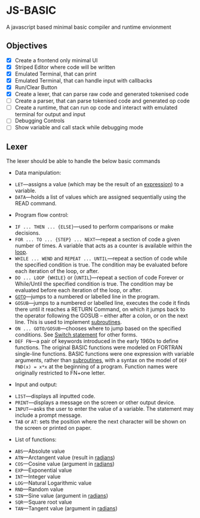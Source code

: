 # JS-BASIC
A javascript based minimal basic compiler and runtime envionment


## Objectives

* [x] Create a frontend only minimal UI
* [x] Striped Editor where code will be written
* [x] Emulated Terminal, that can print
* [x] Emulated Terminal, that can handle input with callbacks
* [x] Run/Clear Button
* [x] Create a lexer, that can parse raw code and generated tokenised code
* [ ] Create a parser, that can parse tokenised code and generated op code
* [ ] Create a runtime, that can run op code and interact with emulated terminal for output and input
* [ ] Debugging Controls
* [ ] Show variable and call stack while debugging mode

## Lexer

The lexer should be able to handle the below basic commands
- Data manipulation:

<!-- end list -->

  - `LET`—assigns a value (which may be the result of an
    [expression](expression_\(programming\) "wikilink")) to a variable.
  - `DATA`—holds a list of values which are assigned sequentially using
    the READ command.

<!-- end list -->

  - Program flow control:

<!-- end list -->

  - `IF ... THEN ... {ELSE}`—used to perform comparisons or make
    decisions.
  - `FOR ... TO ... {STEP} ... NEXT`—repeat a section of code a given
    number of times. A variable that acts as a counter is available
    within the [loop](Control_flow#Loops "wikilink").
  - `WHILE ... WEND` and `REPEAT ... UNTIL`—repeat a section of code
    while the specified condition is true. The condition may be
    evaluated before each iteration of the loop, or after.
  - `DO ... LOOP {WHILE}` or {`UNTIL`}—repeat a section of code Forever
    or While/Until the specified condition is true. The condition may be
    evaluated before each iteration of the loop, or after.
  - [`GOTO`](GOTO "wikilink")—jumps to a numbered or labelled line in
    the program.
  - `GOSUB`—jumps to a numbered or labelled line, executes the code it
    finds there until it reaches a RETURN Command, on which it jumps
    back to the operator following the GOSUB – either after a colon, or
    on the next line. This is used to implement
    [subroutines](subroutine "wikilink").
  - `ON ... GOTO/GOSUB`—chooses where to jump based on the specified
    conditions. See [Switch statement](Switch_statement "wikilink") for
    other forms.
  - `DEF FN`—a pair of keywords introduced in the early 1960s to define
    functions. The original BASIC functions were modeled on FORTRAN
    single-line functions. BASIC functions were one expression with
    variable arguments, rather than
    [subroutines](subroutine "wikilink"), with a syntax on the model of
    `DEF FND(x) = x*x` at the beginning of a program. Function names
    were originally restricted to FN+one letter.

<!-- end list -->

  - Input and output:

<!-- end list -->

  - `LIST`—displays all inputted code.
  - `PRINT`—displays a message on the screen or other output device.
  - `INPUT`—asks the user to enter the value of a variable. The
    statement may include a prompt message.
  - `TAB` or `AT`: sets the position where the next character will be
    shown on the screen or printed on paper.

<!-- end list -->

  - List of functions:

<!-- end list -->

  - `ABS`—Absolute value
  - `ATN`—Arctangent value (result in [radians](radian "wikilink"))
  - `COS`—Cosine value (argument in [radians](radian "wikilink"))
  - `EXP`—Exponential value
  - `INT`—Integer value
  - `LOG`—Natural Logarithmic value
  - `RND`—Random value
  - `SIN`—Sine value (argument in [radians](radian "wikilink"))
  - `SQR`—Square root value
  - `TAN`—Tangent value (argument in [radians](radian "wikilink"))